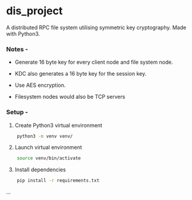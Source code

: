 # dis_project

A distributed RPC file system utilising symmetric key cryptography. Made with Python3.

### Notes -

- Generate 16 byte key for every client node and file system node.

- KDC also generates a 16 byte key for the session key.

- Use AES encryption.

- Filesystem nodes would also be TCP servers

### Setup -

1. Create Python3 virtual environment

```bash
    python3 -m venv venv/
```

2. Launch virtual environment

```bash
    source venv/bin/activate
```

3. Install dependencies

```bash
    pip install -r requirements.txt
```

...
